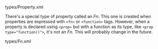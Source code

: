 <typedef narrow>types/Property.xml</typedef>

There's a special type of property called an _Fn_. This one is created when properties are expressed with `<fn>` or `<function>` tags. However, when a property is declared using `<prop>` but with a function as its type, like `<prop type="function()">`, it's not an _Fn_. This will probably change in the future.

<typedef narrow>types/Fn.xml</typedef>